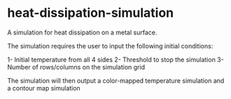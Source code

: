 # heat-dissipation-simulation

A simulation for heat dissipation on a metal surface.

The simulation requires the user to input the following initial conditions:

1- Initial temperature from all 4 sides
2- Threshold to stop the simulation
3- Number of rows/columns on the simulation grid

The simulation will then output a color-mapped temperature simulation and a contour map simulation
